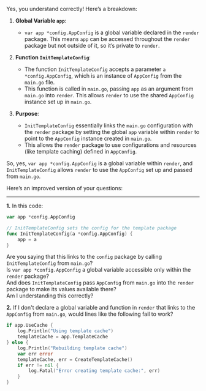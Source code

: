 

Yes, you understand correctly! Here’s a breakdown:

1. **Global Variable `app`**:
   - `var app *config.AppConfig` is a global variable declared in the `render` package. This means `app` can be accessed throughout the `render` package but not outside of it, so it’s private to `render`.

2. **Function `InitTemplateConfig`**:
   - The function `InitTemplateConfig` accepts a parameter `a *config.AppConfig`, which is an instance of `AppConfig` from the `main.go` file.
   - This function is called in `main.go`, passing `app` as an argument from `main.go` into `render`. This allows `render` to use the shared `AppConfig` instance set up in `main.go`.

3. **Purpose**:
   - `InitTemplateConfig` essentially links the `main.go` configuration with the `render` package by setting the global `app` variable within `render` to point to the `AppConfig` instance created in `main.go`. 
   - This allows the `render` package to use configurations and resources (like template caching) defined in `AppConfig`.

So, yes, `var app *config.AppConfig` is a global variable within `render`, and `InitTemplateConfig` allows `render` to use the `AppConfig` set up and passed from `main.go`.



Here’s an improved version of your questions:

---

**1.** In this code:

   ```go
   var app *config.AppConfig

   // InitTemplateConfig sets the config for the template package
   func InitTemplateConfig(a *config.AppConfig) {
       app = a
   }
   ```

   Are you saying that this links to the `config` package by calling `InitTemplateConfig` from `main.go`?  
   Is `var app *config.AppConfig` a global variable accessible only within the `render` package?  
   And does `InitTemplateConfig` pass `AppConfig` from `main.go` into the `render` package to make its values available there?  
   Am I understanding this correctly?

**2.** If I don't declare a global variable and function in `render` that links to the `AppConfig` from `main.go`, would lines like the following fail to work?

   ```go
   if app.UseCache {
       log.Println("Using template cache")
       templateCache = app.TemplateCache
   } else {
       log.Println("Rebuilding template cache")
       var err error
       templateCache, err = CreateTemplateCache()
       if err != nil {
           log.Fatal("Error creating template cache:", err)
       }
   }
   ```